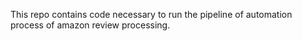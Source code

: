 This repo contains code necessary to run the pipeline of automation process of amazon review processing.
